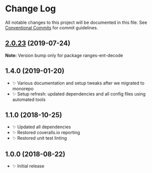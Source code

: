 # Change Log

All notable changes to this project will be documented in this file.
See [Conventional Commits](https://conventionalcommits.org) for commit guidelines.

## [2.0.23](https://gitlab.com/codsen/codsen/compare/ranges-ent-decode@2.0.22...ranges-ent-decode@2.0.23) (2019-07-24)

**Note:** Version bump only for package ranges-ent-decode





## 1.4.0 (2019-01-20)

- ✨ Various documentation and setup tweaks after we migrated to monorepo
- ✨ Setup refresh: updated dependencies and all config files using automated tools

## 1.1.0 (2018-10-25)

- ✨ Updated all dependencies
- ✨ Restored coveralls.io reporting
- ✨ Restored unit test linting

## 1.0.0 (2018-08-22)

- ✨ Initial release
